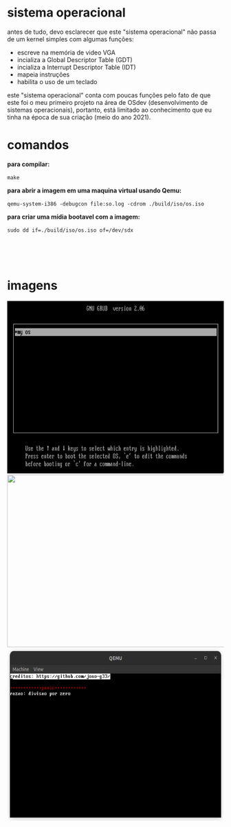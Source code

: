 # sistema operacional
antes de tudo, devo esclarecer que este "sistema operacional" não passa de um kernel simples com algumas funções:
<ul>
    <li>escreve na memória de video VGA</li>
    <li>incializa a Global Descriptor Table (GDT)</li>
    <li>incializa a Interrupt Descriptor Table (IDT)</li>
    <li>mapeia instruções</li>
    <li>habilita o uso de um teclado</li>
</ul>
este "sistema operacional" conta com poucas funções pelo fato de que este foi o meu primeiro projeto na área de OSdev (desenvolvimento de sistemas operacionais), portanto, está limitado ao conhecimento que eu tinha na época de sua criação (meio do ano 2021).

# comandos

**para compilar:**
```
make
```

**para abrir a imagem em uma maquina virtual usando Qemu:**
```
qemu-system-i386 -debugcon file:so.log -cdrom ./build/iso/os.iso
```

**para criar uma mídia bootavel com a imagem:**
```
sudo dd if=./build/iso/os.iso of=/dev/sdx
```

<br>
<br>
<br>

# imagens

<img src="img/grub.png" style="width:700px; height:400px;">

<img src="img/os.png" style="width:700px; height:400px;">

<img src="img/kernel_panic.png" style="width:700px; height:400px;">
